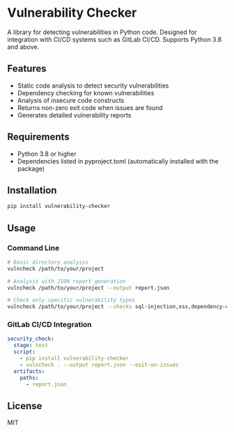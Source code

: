 # Vulnerability Checker

A library for detecting vulnerabilities in Python code. Designed for integration with CI/CD systems such as GitLab CI/CD. Supports Python 3.8 and above.

## Features

- Static code analysis to detect security vulnerabilities
- Dependency checking for known vulnerabilities
- Analysis of insecure code constructs
- Returns non-zero exit code when issues are found
- Generates detailed vulnerability reports

## Requirements

- Python 3.8 or higher
- Dependencies listed in pyproject.toml (automatically installed with the package)

## Installation

```bash
pip install vulnerability-checker
```

## Usage

### Command Line

```bash
# Basic directory analysis
vulncheck /path/to/your/project

# Analysis with JSON report generation
vulncheck /path/to/your/project --output report.json

# Check only specific vulnerability types
vulncheck /path/to/your/project --checks sql-injection,xss,dependency-check
```

### GitLab CI/CD Integration

```yaml
security_check:
  stage: test
  script:
    - pip install vulnerability-checker
    - vulncheck . --output report.json --exit-on-issues
  artifacts:
    paths:
      - report.json
```

## License

MIT 